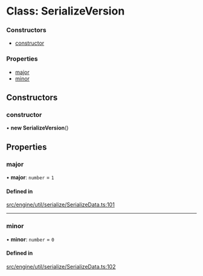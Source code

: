# Class: SerializeVersion


### Constructors

- [constructor](SerializeVersion.md#constructor)

### Properties

- [major](SerializeVersion.md#major)
- [minor](SerializeVersion.md#minor)

## Constructors

### constructor

• **new SerializeVersion**()

## Properties

### major

• **major**: `number` = `1`

#### Defined in

[src/engine/util/serialize/SerializeData.ts:101](https://github.com/Orillusion/orillusion/blob/main/src/engine/util/serialize/SerializeData.ts#L101)

___

### minor

• **minor**: `number` = `0`

#### Defined in

[src/engine/util/serialize/SerializeData.ts:102](https://github.com/Orillusion/orillusion/blob/main/src/engine/util/serialize/SerializeData.ts#L102)
